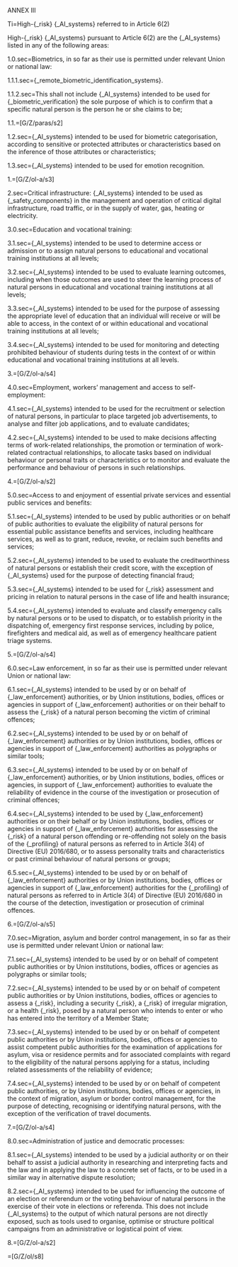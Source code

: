 ANNEX III

Ti=High-{_risk} {_AI_systems} referred to in Article 6(2)

High-{_risk} {_AI_systems} pursuant to Article 6(2) are the {_AI_systems} listed in any of the following areas:

1.0.sec=Biometrics, in so far as their use is permitted under relevant Union or national law:

1.1.1.sec={_remote_biometric_identification_systems}.

1.1.2.sec=This shall not include {_AI_systems} intended to be used for {_biometric_verification} the sole purpose of which is to confirm that a specific natural person is the person he or she claims to be;

1.1.=[G/Z/paras/s2]

1.2.sec={_AI_systems} intended to be used for biometric categorisation, according to sensitive or protected attributes or characteristics based on the inference of those attributes or characteristics;

1.3.sec={_AI_systems} intended to be used for emotion recognition.

1.=[G/Z/ol-a/s3]

2.sec=Critical infrastructure: {_AI_systems} intended to be used as {_safety_components} in the management and operation of critical digital infrastructure, road traffic, or in the supply of water, gas, heating or electricity.

3.0.sec=Education and vocational training:

3.1.sec={_AI_systems} intended to be used to determine access or admission or to assign natural persons to educational and vocational training institutions at all levels;

3.2.sec={_AI_systems} intended to be used to evaluate learning outcomes, including when those outcomes are used to steer the learning process of natural persons in educational and vocational training institutions at all levels;

3.3.sec={_AI_systems} intended to be used for the purpose of assessing the appropriate level of education that an individual will receive or will be able to access, in the context of or within educational and vocational training institutions at all levels;

3.4.sec={_AI_systems} intended to be used for monitoring and detecting prohibited behaviour of students during tests in the context of or within educational and vocational training institutions at all levels.

3.=[G/Z/ol-a/s4]

4.0.sec=Employment, workers’ management and access to self-employment:

4.1.sec={_AI_systems} intended to be used for the recruitment or selection of natural persons, in particular to place targeted job advertisements, to analyse and filter job applications, and to evaluate candidates;

4.2.sec={_AI_systems} intended to be used to make decisions affecting terms of work-related relationships, the promotion or termination of work-related contractual relationships, to allocate tasks based on individual behaviour or personal traits or characteristics or to monitor and evaluate the performance and behaviour of persons in such relationships.

4.=[G/Z/ol-a/s2]

5.0.sec=Access to and enjoyment of essential private services and essential public services and benefits:

5.1.sec={_AI_systems} intended to be used by public authorities or on behalf of public authorities to evaluate the eligibility of natural persons for essential public assistance benefits and services, including healthcare services, as well as to grant, reduce, revoke, or reclaim such benefits and services;

5.2.sec={_AI_systems} intended to be used to evaluate the creditworthiness of natural persons or establish their credit score, with the exception of {_AI_systems} used for the purpose of detecting financial fraud;

5.3.sec={_AI_systems} intended to be used for {_risk} assessment and pricing in relation to natural persons in the case of life and health insurance;

5.4.sec={_AI_systems} intended to evaluate and classify emergency calls by natural persons or to be used to dispatch, or to establish priority in the dispatching of, emergency first response services, including by police, firefighters and medical aid, as well as of emergency healthcare patient triage systems.

5.=[G/Z/ol-a/s4]

6.0.sec=Law enforcement, in so far as their use is permitted under relevant Union or national law:

6.1.sec={_AI_systems} intended to be used by or on behalf of {_law_enforcement} authorities, or by Union institutions, bodies, offices or agencies in support of {_law_enforcement} authorities or on their behalf to assess the {_risk} of a natural person becoming the victim of criminal offences;

6.2.sec={_AI_systems} intended to be used by or on behalf of {_law_enforcement} authorities or by Union institutions, bodies, offices or agencies in support of {_law_enforcement} authorities as polygraphs or similar tools;

6.3.sec={_AI_systems} intended to be used by or on behalf of {_law_enforcement} authorities, or by Union institutions, bodies, offices or agencies, in support of {_law_enforcement} authorities to evaluate the reliability of evidence in the course of the investigation or prosecution of criminal offences;

6.4.sec={_AI_systems} intended to be used by {_law_enforcement} authorities or on their behalf or by Union institutions, bodies, offices or agencies in support of {_law_enforcement} authorities for assessing the {_risk} of a natural person offending or re-offending not solely on the basis of the {_profiling} of natural persons as referred to in Article 3(4) of Directive (EU) 2016/680, or to assess personality traits and characteristics or past criminal behaviour of natural persons or groups;

6.5.sec={_AI_systems} intended to be used by or on behalf of {_law_enforcement} authorities or by Union institutions, bodies, offices or agencies in support of {_law_enforcement} authorities for the {_profiling} of natural persons as referred to in Article 3(4) of Directive (EU) 2016/680 in the course of the detection, investigation or prosecution of criminal offences.

6.=[G/Z/ol-a/s5]

7.0.sec=Migration, asylum and border control management, in so far as their use is permitted under relevant Union or national law:

7.1.sec={_AI_systems} intended to be used by or on behalf of competent public authorities or by Union institutions, bodies, offices or agencies as polygraphs or similar tools;

7.2.sec={_AI_systems} intended to be used by or on behalf of competent public authorities or by Union institutions, bodies, offices or agencies to assess a {_risk}, including a security {_risk}, a {_risk} of irregular migration, or a health {_risk}, posed by a natural person who intends to enter or who has entered into the territory of a Member State;

7.3.sec={_AI_systems} intended to be used by or on behalf of competent public authorities or by Union institutions, bodies, offices or agencies to assist competent public authorities for the examination of applications for asylum, visa or residence permits and for associated complaints with regard to the eligibility of the natural persons applying for a status, including related assessments of the reliability of evidence;

7.4.sec={_AI_systems} intended to be used by or on behalf of competent public authorities, or by Union institutions, bodies, offices or agencies, in the context of migration, asylum or border control management, for the purpose of detecting, recognising or identifying natural persons, with the exception of the verification of travel documents.

7.=[G/Z/ol-a/s4]

8.0.sec=Administration of justice and democratic processes:

8.1.sec={_AI_systems} intended to be used by a judicial authority or on their behalf to assist a judicial authority in researching and interpreting facts and the law and in applying the law to a concrete set of facts, or to be used in a similar way in alternative dispute resolution;

8.2.sec={_AI_systems} intended to be used for influencing the outcome of an election or referendum or the voting behaviour of natural persons in the exercise of their vote in elections or referenda. This does not include {_AI_systems} to the output of which natural persons are not directly exposed, such as tools used to organise, optimise or structure political campaigns from an administrative or logistical point of view.

8.=[G/Z/ol-a/s2]

=[G/Z/ol/s8]

